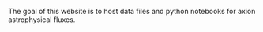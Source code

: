The goal of this website is to host data files and python notebooks for axion astrophysical fluxes.
